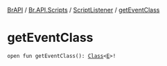 [BrAPI](../../index.md) / [Br.API.Scripts](../index.md) / [ScriptListener](index.md) / [getEventClass](./get-event-class.md)

# getEventClass

`open fun getEventClass(): `[`Class`](https://docs.oracle.com/javase/8/docs/api/java/lang/Class.html)`<`[`E`](index.md#E)`>!`